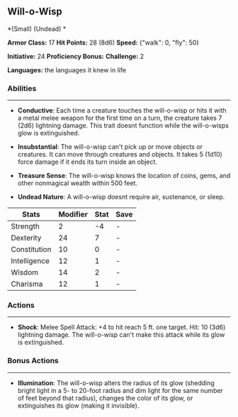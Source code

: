 ## Will-o-Wisp
*(Small) (Undead) *

**Armor Class:** 17
**Hit Points:** 28 (8d6)
**Speed:** {"walk": 0, "fly": 50}

**Initiative:** 24
**Proficiency Bonus:**
**Challenge:** 2

**Languages:** the languages it knew in life

### Abilities
 --- 
- **Conductive**: Each time a creature touches the will-o-wisp or hits it with a metal melee weapon for the first time on a turn, the creature takes 7 (2d6) lightning damage. This trait doesnt function while the will-o-wisps glow is extinguished.

- **Insubstantial**: The will-o-wisp can't pick up or move objects or creatures. It can move through creatures and objects. It takes 5 (1d10) force damage if it ends its turn inside an object.

- **Treasure Sense**: The will-o-wisp knows the location of coins, gems, and other nonmagical wealth within 500 feet.

- **Undead Nature**: A will-o-wisp doesnt require air, sustenance, or sleep.



| Stats | Modifier | Stat | Save
| ---- | ---- | ---- | ---- |
| Strength | 2 | -4 | - |
| Dexterity | 24 | 7 | - |
| Constitution | 10 | 0 | - |
| Intelligence | 12 | 1 | - |
| Wisdom | 14 | 2 | - |
| Charisma | 12 | 1 | - |

### Actions
 --- 
- **Shock**: Melee Spell Attack: +4 to hit  reach 5 ft.  one target. Hit: 10 (3d6) lightning damage. The will-o-wisp can't make this attack while its glow is extinguished.

### Bonus Actions
 --- 
- **Illumination**: The will-o-wisp alters the radius of its glow (shedding bright light in a 5- to 20-foot radius and dim light for the same number of feet beyond that radius), changes the color of its glow, or extinguishes its glow (making it invisible).

